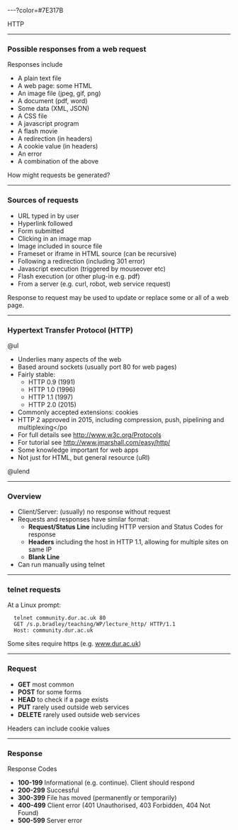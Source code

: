 ---?color=#7E317B

HTTP

---

### Possible responses from a web request

Responses include

- A plain text file
- A web page: some HTML
- An image file (jpeg, gif, png)
- A document (pdf, word)
- Some data (XML, JSON)
- A CSS file
- A javascript program
- A flash movie
- A redirection (in headers)
- A cookie value (in headers)
- An error
- A combination of the above

How might requests be generated?

---

### Sources of requests

- URL typed in by user
- Hyperlink followed
- Form submitted
- Clicking in an image map
- Image included in source file
- Frameset or iframe in HTML source (can be recursive)
- Following a redirection (including 301 error)
- Javascript execution (triggered by mouseover etc)
- Flash execution (or other plug-in e.g. pdf)
- From a server (e.g. curl, robot, web service request)

Response to request may be used to update or replace some or all of a web page.

---

### Hypertext Transfer Protocol (HTTP)


@ul

-  Underlies many aspects of the web
-  Based around sockets (usually port 80 for web pages)
-  Fairly stable:
    - HTTP 0.9 (1991)
    - HTTP 1.0 (1996)
    - HTTP 1.1 (1997)
    - HTTP 2.0 (2015)
-  Commonly accepted extensions: cookies 
- HTTP 2 approved in 2015, including compression, push, pipelining and multiplexing</po
-  For full details see <http://www.w3c.org/Protocols>
-  For tutorial see <http://www.jmarshall.com/easy/http/>
-  Some knowledge important for web apps
-  Not just for HTML, but general resource (uRl)

@ulend

---

### Overview


-  Client/Server: (usually) no response without request
- Requests and responses have similar format:
    - __Request/Status Line__ including HTTP version and Status Codes for response
    - __Headers__ including the host in HTTP 1.1, allowing for multiple sites on same IP
    - __Blank Line__
-  Can run manually using telnet

---

### telnet requests

At a Linux prompt:

```
  telnet community.dur.ac.uk 80
  GET /s.p.bradley/teaching/WP/lecture_http/ HTTP/1.1
  Host: community.dur.ac.uk
```

Some sites require https (e.g. www.dur.ac.uk)

---

### Request


- __GET__ most common
- __POST__ for some forms
- __HEAD__ to check if a page exists
- __PUT__ rarely used outside web services
- __DELETE__ rarely used outside web services


Headers can include cookie values

---

### Response


Response Codes

- __100-199__ Informational (e.g. continue). Client should respond
- __200-299__ Successful
- __300-399__ File has moved (permanently or temporarily)
- __400-499__ Client error (401 Unauthorised, 403 Forbidden, 404 Not Found)
- __500-599__ Server error

